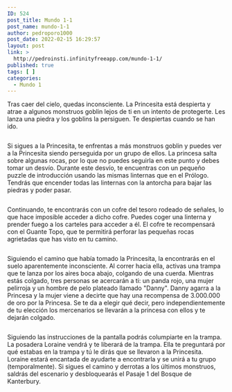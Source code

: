 ```yaml
---
ID: 524
post_title: Mundo 1-1
post_name: mundo-1-1
author: pedroporo1000
post_date: 2022-02-15 16:29:57
layout: post
link: >
  http://pedroinsti.infinityfreeapp.com/mundo-1-1/
published: true
tags: [ ]
categories:
  - Mundo 1
---
```

<!-- wp:paragraph -->
<p>Tras caer del cielo, quedas inconsciente. La Princesita está despierta y atrae a algunos monstruos goblin lejos de ti en un intento de protegerte. Les lanza una piedra y los goblins la persiguen. Te despiertas cuando se han ido.</p>
<!-- /wp:paragraph -->

<!-- wp:image {"id":527,"sizeSlug":"large","linkDestination":"none","className":"gtimg"} -->
<figure class="wp-block-image size-large gtimg"><img src="http://pedroinsti.infinityfreeapp.com/wp-content/uploads/2023/02/image-1024x576.png" alt="" class="wp-image-527"/></figure>
<!-- /wp:image -->

<!-- wp:paragraph -->
<p>Si sigues a la Princesita, te enfrentas a más monstruos goblin y puedes ver a la Princesita siendo perseguida por un grupo de ellos. La princesa salta sobre algunas rocas, por lo que no puedes seguirla en este punto y debes tomar un desvío. Durante este desvío, te encuentras con un pequeño puzzle de introducción usando las mismas linternas que en el Prólogo. Tendrás que encender todas las linternas con la antorcha para bajar las piedras y poder pasar.</p>
<!-- /wp:paragraph -->

<!-- wp:image {"id":530,"sizeSlug":"full","linkDestination":"none","className":"gtimg"} -->
<figure class="wp-block-image size-full gtimg"><img src="http://pedroinsti.infinityfreeapp.com/wp-content/uploads/2023/02/Primer-Puzle.png" alt="" class="wp-image-530"/></figure>
<!-- /wp:image -->

<!-- wp:paragraph -->
<p>Continuando, te encontrarás con un cofre del tesoro rodeado de señales, lo que hace imposible acceder a dicho cofre. Puedes coger una linterna y prender fuego a los carteles para acceder a él. El cofre te recompensará con el Guante Topo, que te permitirá perforar las pequeñas rocas agrietadas que has visto en tu camino.</p>
<!-- /wp:paragraph -->

<!-- wp:image {"id":533,"sizeSlug":"full","linkDestination":"none","className":"gtimg"} -->
<figure class="wp-block-image size-full gtimg"><img src="http://pedroinsti.infinityfreeapp.com/wp-content/uploads/2023/02/Cofre-Fuego.png" alt="" class="wp-image-533" title=""/></figure>
<!-- /wp:image -->

<!-- wp:paragraph -->
<p>Siguiendo el camino que había tomado la Princesita, la encontrarás en el suelo aparentemente inconsciente. Al correr hacia ella, activas una trampa que te lanza por los aires boca abajo, colgando de una cuerda. Mientras estás colgado, tres personas se acercarán a ti: un panda rojo, una mujer pelirroja y un hombre de pelo plateado llamado "Danny". Danny agarra a la Princesa y la mujer viene a decirte que hay una recompensa de 3.000.000 de oro por la Princesa. Se te da a elegir qué decir, pero independientemente de tu elección los mercenarios se llevarán a la princesa con ellos y te dejarán colgado.</p>
<!-- /wp:paragraph -->

<!-- wp:image {"align":"center","id":538,"sizeSlug":"full","linkDestination":"none","className":"gtimg"} -->
<figure class="wp-block-image aligncenter size-full gtimg"><img src="http://pedroinsti.infinityfreeapp.com/wp-content/uploads/2023/02/Trampa.png" alt="" class="wp-image-538"/></figure>
<!-- /wp:image -->

<!-- wp:paragraph -->
<p>Siguiendo las instrucciones de la pantalla podrás columpiarte en la trampa. La posadera Loraine vendrá y te liberará de la trampa. Ella te preguntará por qué estabas en la trampa y tú le dirás que se llevaron a la Princesita. Loraine estará encantada de ayudarte a encontrarla y se unirá a tu grupo (temporalmente). Si sigues el camino y derrotas a los últimos monstruos, saldrás del escenario y desbloquearás el Pasaje 1 del Bosque de Kanterbury.</p>
<!-- /wp:paragraph -->

<!-- wp:image {"align":"center","id":544,"sizeSlug":"full","linkDestination":"none","className":"gtimg"} -->
<figure class="wp-block-image aligncenter size-full gtimg"><img src="http://pedroinsti.infinityfreeapp.com/wp-content/uploads/2023/02/Trampa-moverse.gif" alt="" class="wp-image-544"/></figure>
<!-- /wp:image -->